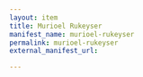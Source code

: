 ```yaml
---
layout: item
title: Murioel Rukeyser
manifest_name: murioel-rukeyser
permalink: murioel-rukeyser
external_manifest_url: 

---
```

<!-- Add an essay or interpretive material below this line,
using HTML or markdown.  Do not modify this file above this line -->
